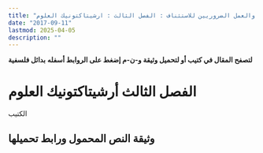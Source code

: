 ```yaml
---
title: "بدائل فلسفية في النظر والعمل الضروريين للاستئناف : الفصل الثالث : ارشيتاكتونيك العلوم"
date: "2017-09-11"
lastmod: 2025-04-05
description: ""
---
```

**لتصفح المقال في كتيب أو لتحميل وثيقة و-ن-م إضغط على الروابط أسفله** **بدائل فلسفية**

# الفصل الثالث أرشيتاكتونيك العلوم

الكتيب

## وثيقة النص المحمول ورابط تحميلها

###
